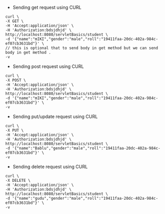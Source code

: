 * Sending get request using CURL
```text 
curl \
-X GET \
-H 'Accept:application/json' \
-H 'Authorization:bdsjdhjd' \
http://localhost:8080/servletBasics/student \
-d '{"name":"mIKI","gender":"male","roll":"19411faa-20dc-402a-984c-ef07cb3631bd"}' \ 
// this is optional that to send body in get method but we can send body in get method .
-v
```
* Sending post request using CURL
```text
curl \
-X POST \
-H 'Accept:application/json' \
-H 'Authorization:bdsjdhjd' \
http://localhost:8080/servletBasics/student \
-d '{"name":"mIKI","gender":"male","roll":"19411faa-20dc-402a-984c-ef07cb3631bd"}' \
-v
```
* Sending put/update request using CURL
```text
curl \
-X PUT \
-H 'Accept:application/json' \
-H 'Authorization:bdsjdhjd' \
http://localhost:8080/servletBasics/student \
-d '{"name":"Bablu","gender":"male","roll":"19411faa-20dc-402a-984c-ef07cb3631bd"}' \
-v
```
* Sending delete request using CURL

```text
curl \
-X DELETE \
-H 'Accept:application/json' \
-H 'Authorization:bdsjdhjd' \
http://localhost:8080/servletBasics/student \
-d '{"name":"gudu","gender":"male","roll":"19411faa-20dc-402a-984c-ef07cb3631bd"}' \
-v
```
